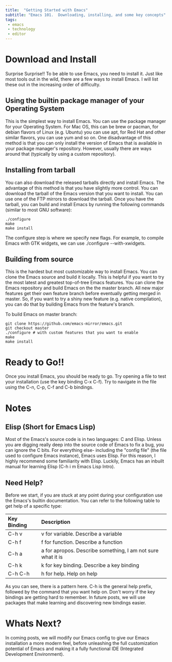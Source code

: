 ```yaml
---
title:  "Getting Started with Emacs"
subtitle: "Emacs 101.  Downloading, installing, and some key concepts"
tags:
 - emacs
 - technology
 - editor
---
```


# Download and Install

Surprise Surprise!! To be able to use Emacs, you need to install it. Just like most tools out in the wild, there are a few ways to install Emacs. I will list these out in the increasing order of difficulty.

## Using the builtin package manager of your Operating System

This is the simplest way to install Emacs. You can use the package manager for your Operating System. For Mac OS, this can be brew or pacman, for debian flavors of Linux (e.g. Ubuntu) you can use apt, for Red Hat and other similar flavors, you can use yum and so on. One disadvantage of this method is that you can only install the version of Emacs that is available in your package manager's repository. However, usually there are ways around that (typically by using a custom repository).

## Installing from tarball

You can also download the released tarballs directly and install Emacs. The advantage of this method is that you have slightly more control. You can download the tarball of the Emacs version that you want to install. You can use one of the FTP mirrors to download the tarball. Once you have the tarball, you can build and install Emacs by running the following commands (similar to most GNU software):

``` shell
./configure
make
make install
```

The configure step is where we specify new flags. For example, to compile Emacs with GTK widgets, we can use ./configure --with-xwidgets.

## Building from source

This is the hardest but most customizable way to install Emacs. You can clone the Emacs source and build it locally. This is helpful if you want to try the most latest and greatest top-of-tree Emacs features. You can clone the Emacs repository and build Emacs on the the master branch. All new major features get their own feature branch before eventually getting merged in master. So, if you want to try a shiny new feature (e.g. native compilation), you can do that by building Emacs from the feature's branch.

To build Emacs on master branch:

``` shell
git clone https://github.com/emacs-mirror/emacs.git
git checkout master
./configure # with custom features that you want to enable
make
make install
```

# Ready to Go!!

Once you install Emacs, you should be ready to go. Try opening a file to test your installation (use the key binding C-x C-f). Try to navigate in the file using the C-n, C-p, C-f and C-b bindings.

# Notes

## Elisp (Short for Emacs Lisp)

Most of the Emacs's source code is in two languages: C and Elisp. Unless you are digging really deep into the source code of Emacs to fix a bug, you can ignore the C bits. For everything else- including the "config file" (the file used to configure Emacs instance), Emacs uses Elisp. For this reason, I highly recommend some familiarity with Elisp. Luckily, Emacs has an inbuilt manual for learning Elisp (C-h i m Emacs Lisp Intro).

## Need Help?

Before we start, if you are stuck at any point during your configuration use the Emacs's builtin documentation. You can refer to the following table to get help of a specific type:

| Key Binding | Description                                                 |
|:------------|:------------------------------------------------------------|
| C-h v       | v for variable. Describe a variable                         |
| C-h f       | f for function. Describe a function                         |
| C-h a       | a for apropos. Describe something, I am not sure what it is |
| C-h k       | k for key binding. Describe a key binding                   |
| C-h C-h     | h for help. Help on help                                    |


As you can see, there is a pattern here. C-h is the general help prefix, followed by the command that you want help on. Don't worry if the key bindings are getting hard to remember. In future posts, we will use packages that make learning and discovering new bindings easier.

# Whats Next?

In coming posts, we will modify our Emacs config to give our Emacs installation a more modern feel, before unleashing the full customization potential of Emacs and making it a fully functional IDE (Integrated Development Environment).
